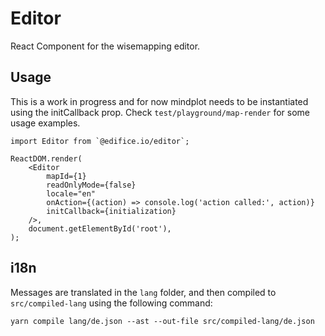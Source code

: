 # Editor

React Component for the wisemapping editor.

## Usage

This is a work in progress and for now mindplot needs to be instantiated using the initCallback prop. Check `test/playground/map-render` for some usage examples.

    import Editor from `@edifice.io/editor`;

    ReactDOM.render(
        <Editor
            mapId={1}
            readOnlyMode={false}
            locale="en"
            onAction={(action) => console.log('action called:', action)}
            initCallback={initialization}
        />,
        document.getElementById('root'),
    );

## i18n

Messages are translated in the `lang` folder, and then compiled to `src/compiled-lang` using the following command:

    yarn compile lang/de.json --ast --out-file src/compiled-lang/de.json
